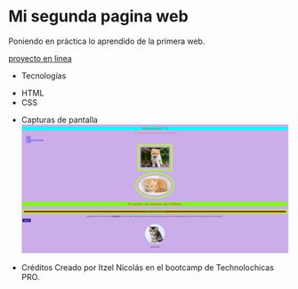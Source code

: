# Mi segunda pagina  web

Poniendo en práctica lo aprendido de la primera web.


[proyecto en linea ](https://paginawebb.netlify.app/)

- Tecnologías

* HTML
* CSS


- Capturas de pantalla 
![Sección Yo](assets/th.png)

- Créditos
Creado por Itzel Nicolás en el bootcamp de Technolochicas PRO.
